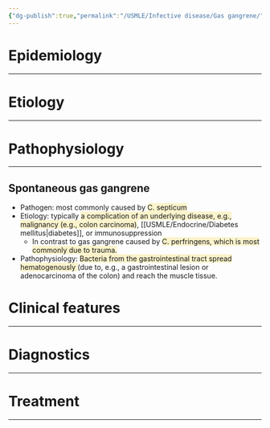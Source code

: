 ```yaml
---
{"dg-publish":true,"permalink":"/USMLE/Infective disease/Gas gangrene/"}
---
```


# Epidemiology
---


# Etiology
---


# Pathophysiology
---
## Spontaneous gas gangrene
- Pathogen: most commonly caused by <span style="background:rgba(240, 200, 0, 0.2)">C. septicum</span>
- Etiology: typically <span style="background:rgba(240, 200, 0, 0.2)">a complication of an underlying disease, e.g., malignancy (e.g., colon carcinoma)</span>, [[USMLE/Endocrine/Diabetes mellitus\|diabetes]], or immunosuppression 
	- In contrast to gas gangrene caused by <span style="background:rgba(240, 200, 0, 0.2)">C. perfringens, which is most commonly due to trauma.</span>
- Pathophysiology: <span style="background:rgba(240, 200, 0, 0.2)">Bacteria from the gastrointestinal tract spread hematogenously </span>(due to, e.g., a gastrointestinal lesion or adenocarcinoma of the colon) and reach the muscle tissue. 

# Clinical features
---


# Diagnostics
---


# Treatment
---

